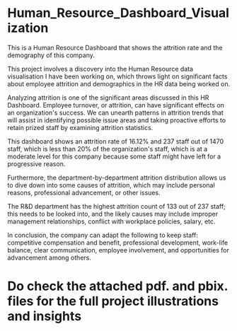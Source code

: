 # Human_Resource_Dashboard_Visualization
This is a Human Resource Dashboard that shows the attrition rate and the demography of this company. 

This project involves a discovery into the Human Resource data visualisation I have been working on, which throws light on significant facts about employee attrition and demographics in the HR data being worked on.

Analyzing attrition is one of the significant areas discussed in this HR Dashboard. Employee turnover, or attrition, can have significant effects on an organization's success. We can unearth patterns in attrition trends that will assist in identifying possible issue areas and taking proactive efforts to retain prized staff by examining attrition statistics.

This dashboard shows an attrition rate of 16.12% and 237 staff out of 1470 staff, which is less than 20% of the organization's staff, which is at a moderate level for this company because some staff might have left for a progressive reason.

Furthermore, the department-by-department attrition distribution allows us to dive down into some causes of attrition, which may include personal reasons, professional advancement, or other issues.

The R&D department has the highest attrition count of 133 out of 237 staff; this needs to be looked into, and the likely causes may include improper management relationships, conflict with workplace policies, salary, etc.

In conclusion, the company can adapt the following to keep staff: competitive compensation and benefit, professional development, work-life balance, clear communication, employee involvement, and opportunities for advancement among others.

# Do check the attached pdf. and pbix. files for the full project illustrations and insights
